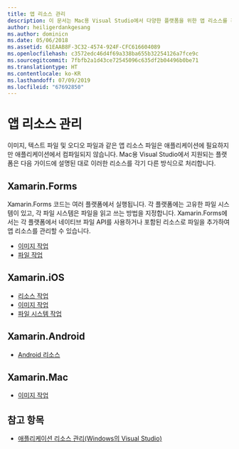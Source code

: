 ```yaml
---
title: 앱 리소스 관리
description: 이 문서는 Mac용 Visual Studio에서 다양한 플랫폼을 위한 앱 리소스를 관리하는 방법을 설명하는 여러 가이드로 연결됩니다.
author: heiligerdankgesang
ms.author: dominicn
ms.date: 05/06/2018
ms.assetid: 61EAAB8F-3C32-4574-924F-CFC616604089
ms.openlocfilehash: c3572edc46d4f69a338ba655b32254126a7fce9c
ms.sourcegitcommit: 7fbfb2a1d43ce72545096c635df2b04496b0be71
ms.translationtype: HT
ms.contentlocale: ko-KR
ms.lasthandoff: 07/09/2019
ms.locfileid: "67692850"
---
```

# <a name="managing-app-resources"></a>앱 리소스 관리

이미지, 텍스트 파일 및 오디오 파일과 같은 앱 리소스 파일은 애플리케이션에 필요하지만 애플리케이션에서 컴파일되지 않습니다. Mac용 Visual Studio에서 지원되는 플랫폼은 다음 가이드에 설명된 대로 이러한 리소스를 각기 다른 방식으로 처리합니다.

## <a name="xamarinforms"></a>Xamarin.Forms

Xamarin.Forms 코드는 여러 플랫폼에서 실행됩니다. 각 플랫폼에는 고유한 파일 시스템이 있고, 각 파일 시스템은 파일을 읽고 쓰는 방법을 지정합니다. Xamarin.Forms에서는 각 플랫폼에서 네이티브 파일 API를 사용하거나 포함된 리소스로 파일을 추가하여 앱 리소스를 관리할 수 있습니다.

* [이미지 작업](https://developer.xamarin.com/guides/xamarin-forms/user-interface/images/)
* [파일 작업]( https://developer.xamarin.com/guides/xamarin-forms/application-fundamentals/files/)

## <a name="xamarinios"></a>Xamarin.iOS

* [리소스 작업](https://developer.xamarin.com/guides/ios/application_fundamentals/working_with_resources/)
* [이미지 작업](https://developer.xamarin.com/guides/ios/application_fundamentals/working_with_images/)
* [파일 시스템 작업](https://developer.xamarin.com/guides/ios/application_fundamentals/working_with_the_file_system/)

## <a name="xamarinandroid"></a>Xamarin.Android

* [Android 리소스](https://developer.xamarin.com/guides/android/application_fundamentals/resources_in_android/)

## <a name="xamarinmac"></a>Xamarin.Mac

* [이미지 작업](https://developer.xamarin.com/guides/mac/application_fundamentals/working-with-images/)

## <a name="see-also"></a>참고 항목

- [애플리케이션 리소스 관리(Windows의 Visual Studio)](/visualstudio/ide/managing-application-resources-dotnet)